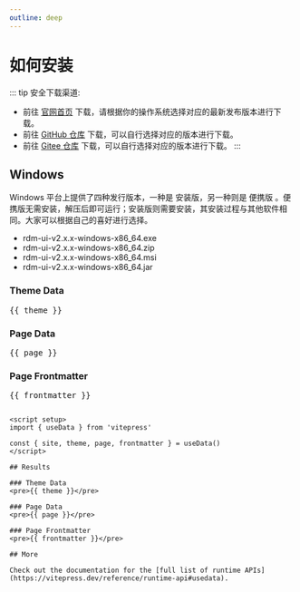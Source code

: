 ```yaml
---
outline: deep
---
```


# 如何安装
::: tip 安全下载渠道:
- 前往 [官网首页](/zh) 下载，请根据你的操作系统选择对应的最新发布版本进行下载。
- 前往 [GitHub 仓库](https://github.com/tanhuang2016/RedisFX/releases) 下载，可以自行选择对应的版本进行下载。
- 前往 [Gitee 仓库](https://gitee.com/tanhuang2016/RedisFX) 下载，可以自行选择对应的版本进行下载。
:::

## Windows
Windows 平台上提供了四种发行版本，一种是 安装版，另一种则是 便携版 。便携版无需安装，解压后即可运行；安装版则需要安装，其安装过程与其他软件相同。大家可以根据自己的喜好进行选择。
-  rdm-ui-v2.x.x-windows-x86_64.exe 
-  rdm-ui-v2.x.x-windows-x86_64.zip 
-  rdm-ui-v2.x.x-windows-x86_64.msi 
-  rdm-ui-v2.x.x-windows-x86_64.jar 
### Theme Data
<pre>{{ theme }}</pre>

### Page Data
<pre>{{ page }}</pre>

### Page Frontmatter
<pre>{{ frontmatter }}</pre>
```

<script setup>
import { useData } from 'vitepress'

const { site, theme, page, frontmatter } = useData()
</script>

## Results

### Theme Data
<pre>{{ theme }}</pre>

### Page Data
<pre>{{ page }}</pre>

### Page Frontmatter
<pre>{{ frontmatter }}</pre>

## More

Check out the documentation for the [full list of runtime APIs](https://vitepress.dev/reference/runtime-api#usedata).

